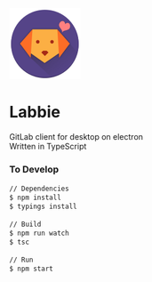 ![](./images/labbie.png) 

# Labbie

GitLab client for desktop on electron  
Written in TypeScript

### To Develop

```
// Dependencies
$ npm install
$ typings install

// Build
$ npm run watch
$ tsc

// Run
$ npm start
```
